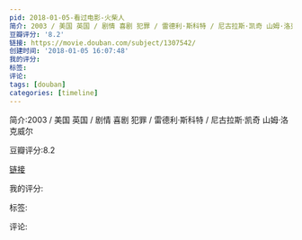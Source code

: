 ```yaml
---
pid: 2018-01-05-看过电影-火柴人
简介: 2003 / 美国 英国 / 剧情 喜剧 犯罪 / 雷德利·斯科特 / 尼古拉斯·凯奇 山姆·洛克威尔
豆瓣评分: '8.2'
链接: https://movie.douban.com/subject/1307542/
创建时间: '2018-01-05 16:07:48'
我的评分:
标签:
评论:
tags: [douban]
categories: [timeline]
---
```

简介:2003 / 美国 英国 / 剧情 喜剧 犯罪 / 雷德利·斯科特 / 尼古拉斯·凯奇 山姆·洛克威尔

豆瓣评分:8.2

[链接](https://movie.douban.com/subject/1307542/)

我的评分:

标签:

评论:

